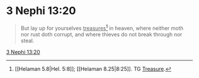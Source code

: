 # 3 Nephi 13:20

> But lay up for yourselves <u>treasures</u>[^a] in heaven, where neither moth nor rust doth corrupt, and where thieves do not break through nor steal.

[3 Nephi 13:20](https://www.churchofjesuschrist.org/study/scriptures/bofm/3-ne/13?lang=eng&id=p20#p20)


[^a]: [[Helaman 5.8|Hel. 5:8]]; [[Helaman 8.25|8:25]]. TG [Treasure](https://www.churchofjesuschrist.org/study/scriptures/tg/treasure?lang=eng).
